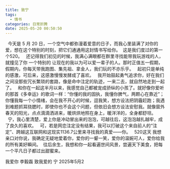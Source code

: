```yaml
---
title: 致宁
tags:
  - 情书
categories: 日常折腾
date: 2025-05-20 00:50:50
---
```


  今天是 5 月 20 日，一个空气中都弥漫着爱意的日子，而我心里装满了对你的爱，想在这个特别的时刻，把它们通通用这封情书写给你。​
  这是我们度过的第一个520。
  还记得我们初见的时候，我满心满眼都在群里寻找能带我玩游戏的人，就撞见了你 一个特别的 让现在的我以为可以爱一辈子的人。那时正值五一假期，假期内，你每天带我跑图、集先祖、拿金人，我们玩的不亦乐乎。
  起初只是单纯的感激，可后来，这感激慢慢发酵成了喜欢。
  我开始鼓起勇气追求你，好在我们之间没那些冗长繁琐的套路，像是命中注定的轨迹，一来二去，就自然地走到一起了。
  ​和你在一起这半月以来，我感觉自己都被宠成骄纵的小孩了。就好像你爱听的那首《多幸运》的歌词一样：“你懂的我的固执，我懂你脾气，两颗心在靠近”；你懂我每一个小情绪，会在我不开心的时候，逗我笑，想方设法把阴霾赶跑；我遇到难题抓耳挠腮时，即使你也不会这个问题，但依旧会想方设法安慰我。就像窗外春天的阳光，点点滴滴洒进来，暖烘烘地照在身上，暖洋洋的，全身都舒坦。​
  宁，我心里清楚，爱上你是冲动冒出来的泡泡，可越往后，这泡泡越扎越牢，成了良久的喜欢。
  可，若是网恋注定没有结果，我可以打破这个来自前人的“注定”、跨越这互联网和这现实1136.7公里来寻找我的真爱——你。
  520这天 我想亲口对你说，我确定无疑地爱着你，爱你的一颦一笑，爱你的温婉可人，爱你给我的所有美好瞬间。​
  往后余生，我想和你一起看遍世间风景，尝遍天下美食，把每一个平凡日子都过出甜蜜来。

我爱你
李毅磊
致我爱的 宁
2025年5月2